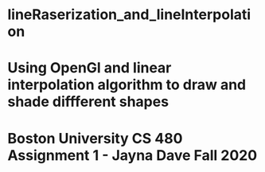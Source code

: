 # lineRaserization_and_lineInterpolation


# Using OpenGl and linear interpolation algorithm to draw and shade diffferent shapes
# Boston University CS 480 Assignment 1 - Jayna Dave Fall 2020
